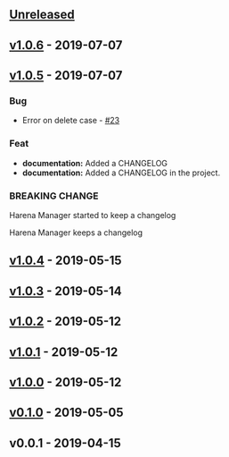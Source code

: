 <a name="unreleased"></a>
## [Unreleased]


<a name="v1.0.6"></a>
## [v1.0.6] - 2019-07-07

<a name="v1.0.5"></a>
## [v1.0.5] - 2019-07-07
### Bug
- Error on delete case - [#23](https://github.com/datasci4health/harena-manager/issues/23)

### Feat
- **documentation:** Added a CHANGELOG
- **documentation:** Added a CHANGELOG in the project.

### BREAKING CHANGE

Harena Manager started to keep a changelog

Harena Manager keeps a changelog


<a name="v1.0.4"></a>
## [v1.0.4] - 2019-05-15

<a name="v1.0.3"></a>
## [v1.0.3] - 2019-05-14

<a name="v1.0.2"></a>
## [v1.0.2] - 2019-05-12

<a name="v1.0.1"></a>
## [v1.0.1] - 2019-05-12

<a name="v1.0.0"></a>
## [v1.0.0] - 2019-05-12

<a name="v0.1.0"></a>
## [v0.1.0] - 2019-05-05

<a name="v0.0.1"></a>
## v0.0.1 - 2019-04-15

[Unreleased]: https://github.com/datasci4health/harena-manager/compare/v1.0.6...HEAD
[v1.0.6]: https://github.com/datasci4health/harena-manager/compare/v1.0.5...v1.0.6
[v1.0.5]: https://github.com/datasci4health/harena-manager/compare/v1.0.4...v1.0.5
[v1.0.4]: https://github.com/datasci4health/harena-manager/compare/v1.0.3...v1.0.4
[v1.0.3]: https://github.com/datasci4health/harena-manager/compare/v1.0.2...v1.0.3
[v1.0.2]: https://github.com/datasci4health/harena-manager/compare/v1.0.1...v1.0.2
[v1.0.1]: https://github.com/datasci4health/harena-manager/compare/v1.0.0...v1.0.1
[v1.0.0]: https://github.com/datasci4health/harena-manager/compare/v0.1.0...v1.0.0
[v0.1.0]: https://github.com/datasci4health/harena-manager/compare/v0.0.1...v0.1.0
